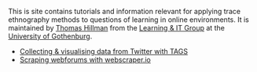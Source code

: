 This is site contains tutorials and information relevant for applying trace ethnography methods to questions of learning in online environments.
It is maintained by [Thomas Hillman](https://ipkl.gu.se/english/about-the-dept./staff?languageId=100001&userId=xhilth) from the [Learning & IT Group](https://ipkl.gu.se/english/Research/research_programmes/learning-and-it) at the [University of Gothenburg](https://www.gu.se/english/?languageId=100001).

- [Collecting & visualising data from Twitter with TAGS](tags.md)
- [Scraping webforums with webscraper.io](scrape.md)
